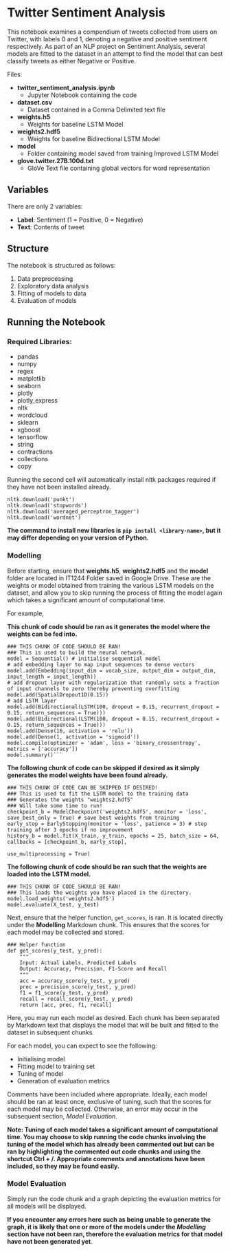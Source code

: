 ﻿# Twitter Sentiment Analysis

This notebook examines a compendium of tweets collected from users on Twitter, with labels 0 and 1, denoting a negative and positive sentiment respectively. As part of an NLP project on Sentiment Analysis, several models are fitted to the dataset in an attempt to find the model that can best classify tweets as either Negative or Positive.

Files:
- **twitter_sentiment_analysis.ipynb** 
	- Jupyter Notebook containing the code
- **dataset.csv** 
	 - Dataset contained in a Comma Delimited text file
- **weights.h5** 
	- Weights for baseline LSTM Model
- **weights2.hdf5** 
	- Weights for baseline Bidirectional LSTM Model
- **model** 
	- Folder containing model saved from training Improved LSTM Model
- **glove.twitter.27B.100d.txt**
	 - GloVe Text file containing global vectors for word representation

## Variables
There are only 2 variables:

- **Label**: Sentiment (1 = Positive, 0 = Negative)
- **Text**: Contents of tweet 

## Structure
The notebook is structured as follows:
1. Data preprocessing
2. Exploratory data analysis
3. Fitting of models to data
4. Evaluation of models

## Running the Notebook
### Required Libraries:
- pandas
- numpy
- regex
- matplotlib
- seaborn
- plotly
- plotly_express
- nltk
- wordcloud
- sklearn
- xgboost
- tensorflow
- string
- contractions
- collections
- copy

Running the second cell will automatically install nltk packages required if they have not been installed already.
```
nltk.download('punkt')
nltk.download('stopwords')
nltk.download('averaged_perceptron_tagger')
nltk.download('wordnet')
```

**The command to install new libraries is `pip install <library-name>`, but it may differ depending on your version of Python.**


### Modelling
Before starting, ensure that **weights.h5**, **weights2.hdf5** and the **model** folder are located in IT1244 Folder saved in Google Drive. These are the weights or model obtained from training the various LSTM models on the dataset, and allow you to skip running the process of fitting the model again which takes a significant amount of computational time.

For example,

**This chunk of code should be ran as it generates the model where the weights can be fed into.**
```
### THIS CHUNK OF CODE SHOULD BE RAN!
### This is used to build the neural network.
model = Sequential() # initialise sequential model
# add embedding layer to map input sequences to dense vectors
model.add(Embedding(input_dim = vocab_size, output_dim = output_dim, input_length = input_length))
# add dropout layer with regularization that randomly sets a fraction of input channels to zero thereby preventing overfitting
model.add(SpatialDropout1D(0.15))
# add LSTM layer
model.add(Bidirectional(LSTM(100, dropout = 0.15, recurrent_dropout = 0.15, return_sequences = True)))
model.add(Bidirectional(LSTM(100, dropout = 0.15, recurrent_dropout = 0.15, return_sequences = True)))
model.add(Dense(16, activation = 'relu'))
model.add(Dense(1, activation = 'sigmoid'))
model.compile(optimizer = 'adam', loss = 'binary_crossentropy', metrics = ['accuracy'])
model.summary()```
```

**The following chunk of code can be skipped if desired as it simply generates the model weights have been found already.**
```
### THIS CHUNK OF CODE CAN BE SKIPPED IF DESIRED!
### This is used to fit the LSTM model to the training data
### Generates the weights "weights2.hdf5"
### Will take some time to run!
checkpoint_b = ModelCheckpoint('weights2.hdf5', monitor = 'loss', save_best_only = True) # save best weights from training
early_stop = EarlyStopping(monitor = 'loss', patience = 3) # stop training after 3 epochs if no improvement
history_b = model.fit(X_train, y_train, epochs = 25, batch_size = 64, callbacks = [checkpoint_b, early_stop],

use_multiprocessing = True)
```
**The following chunk of code should be ran such that the weights are loaded into the LSTM model.**
```
### THIS CHUNK OF CODE SHOULD BE RAN!
### This loads the weights you have placed in the directory.
model.load_weights('weights2.hdf5')
model.evaluate(X_test, y_test)
```


Next, ensure that the helper function, `get_scores`, is ran. It is located directly under the  **Modelling** Markdown chunk. This ensures that the scores for each model may be collected and stored.

```
### Helper function
def get_scores(y_test, y_pred):
    """
    Input: Actual Labels, Predicted Labels
    Output: Accuracy, Precision, F1-Score and Recall
    """
    acc = accuracy_score(y_test, y_pred) 
    prec = precision_score(y_test, y_pred)
    f1 = f1_score(y_test, y_pred)
    recall = recall_score(y_test, y_pred)
    return [acc, prec, f1, recall]
```

Here, you may run each model as desired. Each chunk has been separated by Markdown text that displays the model that will be built and fitted to the dataset in subsequent chunks.

For each model, you can expect to see the following:
- Initialising model
- Fitting model to training set
- Tuning of model
- Generation of evaluation metrics

Comments have been included where appropriate. Ideally, each model should be ran at least once, exclusive of tuning, such that the scores for each model may be collected. Otherwise, an error may occur in the subsequent section, *Model Evaluation*.

**Note: Tuning of each model takes a significant amount of computational time. You may choose to skip running the code chunks involving the tuning of the model which has already been commented out but can be ran by highlighting the commented out code chunks and using the shortcut Ctrl + /. Appropriate comments and annotations have been included, so they may be found easily.**

### Model Evaluation
Simply run the  code chunk and a graph depicting the evaluation metrics for all models will be displayed.

**If you encounter any errors here such as being unable to generate the graph, it is likely that one or more of the models under the *Modelling* section have not been ran, therefore the evaluation metrics for that model have not been generated yet**.
